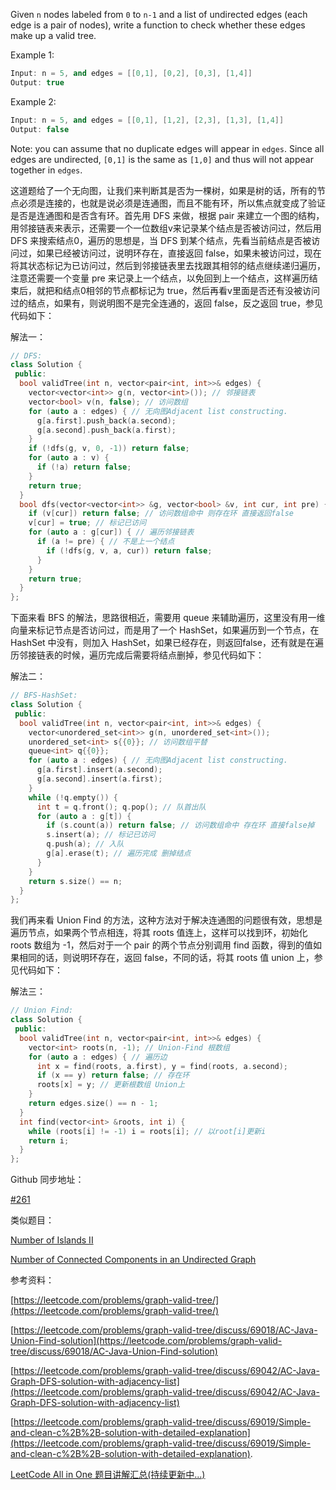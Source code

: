 Given `n` nodes labeled from `0` to `n-1` and a list of undirected edges (each edge is a pair of nodes), write a function to check whether these edges make up a valid tree.

Example 1:

```cpp
Input: n = 5, and edges = [[0,1], [0,2], [0,3], [1,4]]
Output: true
```

Example 2:

```cpp
Input: n = 5, and edges = [[0,1], [1,2], [2,3], [1,3], [1,4]]
Output: false
```

Note: you can assume that no duplicate edges will appear in `edges`. Since all edges are undirected, `[0,1]` is the same as `[1,0]` and thus will not appear together in `edges`.

这道题给了一个无向图，让我们来判断其是否为一棵树，如果是树的话，所有的节点必须是连接的，也就是说必须是连通图，而且不能有环，所以焦点就变成了验证是否是连通图和是否含有环。首先用 DFS 来做，根据 pair 来建立一个图的结构，用邻接链表来表示，还需要一个一位数组v来记录某个结点是否被访问过，然后用 DFS 来搜索结点0，遍历的思想是，当 DFS 到某个结点，先看当前结点是否被访问过，如果已经被访问过，说明环存在，直接返回 false，如果未被访问过，现在将其状态标记为已访问过，然后到邻接链表里去找跟其相邻的结点继续递归遍历，注意还需要一个变量 pre 来记录上一个结点，以免回到上一个结点，这样遍历结束后，就把和结点0相邻的节点都标记为 true，然后再看v里面是否还有没被访问过的结点，如果有，则说明图不是完全连通的，返回 false，反之返回 true，参见代码如下：

解法一：

```cpp
// DFS:
class Solution {
 public:
  bool validTree(int n, vector<pair<int, int>>& edges) {
    vector<vector<int>> g(n, vector<int>()); // 邻接链表
    vector<bool> v(n, false); // 访问数组
    for (auto a : edges) { // 无向图Adjacent list constructing.
      g[a.first].push_back(a.second);
      g[a.second].push_back(a.first);
    }
    if (!dfs(g, v, 0, -1)) return false;
    for (auto a : v) {
      if (!a) return false;
    }
    return true;
  }
  bool dfs(vector<vector<int>> &g, vector<bool> &v, int cur, int pre) {
    if (v[cur]) return false; // 访问数组命中 则存在环 直接返回false
    v[cur] = true; // 标记已访问
    for (auto a : g[cur]) { // 遍历邻接链表
      if (a != pre) { // 不是上一个结点
        if (!dfs(g, v, a, cur)) return false;
      }
    }
    return true;
  }
};
```

下面来看 BFS 的解法，思路很相近，需要用 queue 来辅助遍历，这里没有用一维向量来标记节点是否访问过，而是用了一个 HashSet，如果遍历到一个节点，在 HashSet 中没有，则加入 HashSet，如果已经存在，则返回false，还有就是在遍历邻接链表的时候，遍历完成后需要将结点删掉，参见代码如下：

解法二：

```cpp
// BFS-HashSet:
class Solution {
 public:
  bool validTree(int n, vector<pair<int, int>>& edges) {
    vector<unordered_set<int>> g(n, unordered_set<int>());
    unordered_set<int> s{{0}}; // 访问数组平替
    queue<int> q{{0}};
    for (auto a : edges) { // 无向图Adjacent list constructing.
      g[a.first].insert(a.second);
      g[a.second].insert(a.first);
    }
    while (!q.empty()) {
      int t = q.front(); q.pop(); // 队首出队
      for (auto a : g[t]) {
        if (s.count(a)) return false; // 访问数组命中 存在环 直接false掉
        s.insert(a); // 标记已访问
        q.push(a); // 入队
        g[a].erase(t); // 遍历完成 删掉结点
      }
    }
    return s.size() == n;
  }
};
```

我们再来看 Union Find 的方法，这种方法对于解决连通图的问题很有效，思想是遍历节点，如果两个节点相连，将其 roots 值连上，这样可以找到环，初始化 roots 数组为 -1，然后对于一个 pair 的两个节点分别调用 find 函数，得到的值如果相同的话，则说明环存在，返回 false，不同的话，将其 roots 值 union 上，参见代码如下：

解法三：

```cpp
// Union Find:
class Solution {
 public:
  bool validTree(int n, vector<pair<int, int>>& edges) {
    vector<int> roots(n, -1); // Union-Find 根数组
    for (auto a : edges) { // 遍历边
      int x = find(roots, a.first), y = find(roots, a.second);
      if (x == y) return false; // 存在环
      roots[x] = y; // 更新根数组 Union上
    }
    return edges.size() == n - 1;
  }
  int find(vector<int> &roots, int i) {
    while (roots[i] != -1) i = roots[i]; // 以root[i]更新i
    return i;
  }
};
```

Github 同步地址：

[#261](https://github.com/grandyang/leetcode/issues/261)

类似题目：

[Number of Islands II](http://www.cnblogs.com/grandyang/p/5190419.html)

[Number of Connected Components in an Undirected Graph](http://www.cnblogs.com/grandyang/p/5166356.html)

参考资料：

[https://leetcode.com/problems/graph-valid-tree/](https://leetcode.com/problems/graph-valid-tree/)

[https://leetcode.com/problems/graph-valid-tree/discuss/69018/AC-Java-Union-Find-solution](https://leetcode.com/problems/graph-valid-tree/discuss/69018/AC-Java-Union-Find-solution)

[https://leetcode.com/problems/graph-valid-tree/discuss/69042/AC-Java-Graph-DFS-solution-with-adjacency-list](https://leetcode.com/problems/graph-valid-tree/discuss/69042/AC-Java-Graph-DFS-solution-with-adjacency-list)

[https://leetcode.com/problems/graph-valid-tree/discuss/69019/Simple-and-clean-c%2B%2B-solution-with-detailed-explanation](https://leetcode.com/problems/graph-valid-tree/discuss/69019/Simple-and-clean-c%2B%2B-solution-with-detailed-explanation).

[LeetCode All in One 题目讲解汇总(持续更新中...)](http://www.cnblogs.com/grandyang/p/4606334.html)